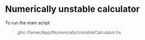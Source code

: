 # Numerically unstable calculator

To run the main script
> ghci Parser/App/NumericallyUnstableCalculator.hs